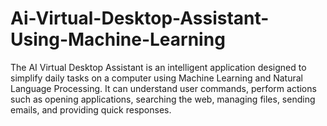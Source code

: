 # Ai-Virtual-Desktop-Assistant-Using-Machine-Learning
The AI Virtual Desktop Assistant is an intelligent application designed to simplify daily tasks on a computer using Machine Learning and Natural Language Processing. It can understand user commands, perform actions such as opening applications, searching the web, managing files, sending emails, and providing quick responses.
